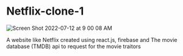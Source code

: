 # Netflix-clone-1

![Screen Shot 2022-07-12 at 9 00 08 AM](https://user-images.githubusercontent.com/88326256/178420027-ccfac0ee-f75d-4a91-a1ef-69b7c12e7c28.png)

A website like Netflix created using react.js, firebase and The movie database (TMDB) api to request for the movie traitors
